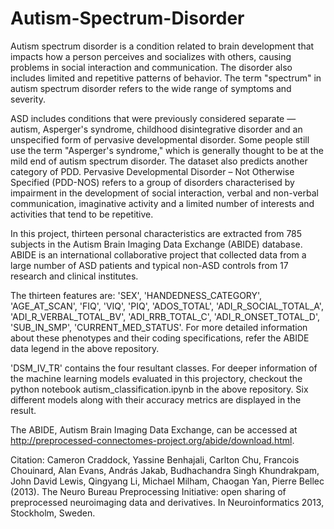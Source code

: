 # Autism-Spectrum-Disorder

Autism spectrum disorder is a condition related to brain development that impacts how a person perceives and socializes with others, causing problems in social interaction and communication. The disorder also includes limited and repetitive patterns of behavior. The term "spectrum" in autism spectrum disorder refers to the wide range of symptoms and severity.

ASD includes conditions that were previously considered separate — autism, Asperger's syndrome, childhood disintegrative disorder and an unspecified form of pervasive developmental disorder. Some people still use the term "Asperger's syndrome," which is generally thought to be at the mild end of autism spectrum disorder. The dataset also predicts another category of PDD. Pervasive Developmental Disorder – Not Otherwise Specified (PDD-NOS) refers to a group of disorders characterised by impairment in the development of social interaction, verbal and non-verbal communication, imaginative activity and a limited number of interests and activities that tend to be repetitive.

In this project, thirteen personal characteristics are extracted from 785 subjects in the Autism Brain Imaging Data Exchange (ABIDE) database. ABIDE is an international collaborative project that collected data from a large number of ASD patients and typical non-ASD controls from 17 research and clinical institutes.

The thirteen features are: 'SEX', 'HANDEDNESS_CATEGORY', 'AGE_AT_SCAN', 'FIQ', 'VIQ', 'PIQ', 'ADOS_TOTAL', 'ADI_R_SOCIAL_TOTAL_A', 'ADI_R_VERBAL_TOTAL_BV', 'ADI_RRB_TOTAL_C', 'ADI_R_ONSET_TOTAL_D', 'SUB_IN_SMP', 'CURRENT_MED_STATUS'. For more detailed information about these phenotypes and their coding specifications, refer the ABIDE data legend in the above repository.

'DSM_IV_TR' contains the four resultant classes. For deeper information of the machine learning models evaluated in this projectory, checkout the python notebook autism_classification.ipynb in the above repository. Six different models along with their accuracy metrics are displayed in the result.

The ABIDE, Autism Brain Imaging Data Exchange, can be accessed at http://preprocessed-connectomes-project.org/abide/download.html.

Citation: Cameron Craddock, Yassine Benhajali, Carlton Chu, Francois Chouinard, Alan Evans, András Jakab, Budhachandra Singh Khundrakpam, John David Lewis, Qingyang Li, Michael Milham, Chaogan Yan, Pierre Bellec (2013). The Neuro Bureau Preprocessing Initiative: open sharing of preprocessed neuroimaging data and derivatives. In Neuroinformatics 2013, Stockholm, Sweden.
